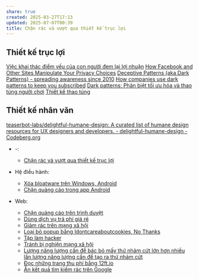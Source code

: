 ```yaml
---
share: true
created: 2025-03-27T17:13
updated: 2025-07-07T00:39
title: Chặn rác và vượt qua thiết kế trục lợi
---
```

## Thiết kế trục lợi
[Việc khai thác điểm yếu của con người đem lại lợi nhuận](../../../../%E2%9A%A1Hi%E1%BB%83u%20bi%E1%BA%BFt%20s%C3%A2u/%C4%90%E1%BA%A1o%20%C4%91%E1%BB%A9c,%20ph%C3%A1p%20lu%E1%BA%ADt.%20Kinh%20t%E1%BA%BF%20ch%C3%ADnh%20tr%E1%BB%8B/Ch%E1%BB%A7%20ngh%C4%A9a%20t%C6%B0%20b%E1%BA%A3n,%20t%C3%A2n%20t%E1%BB%B1%20do/Vi%E1%BB%87c%20khai%20th%C3%A1c%20%C4%91i%E1%BB%83m%20y%E1%BA%BFu%20c%E1%BB%A7a%20con%20ng%C6%B0%E1%BB%9Di%20%C4%91em%20l%E1%BA%A1i%20l%E1%BB%A3i%20nhu%E1%BA%ADn.md)
[How Facebook and Other Sites Manipulate Your Privacy Choices](https://www.wired.com/story/facebook-social-media-privacy-dark-patterns/)
[Deceptive Patterns (aka Dark Patterns) - spreading awareness since 2010](https://www.deceptive.design/)
[How companies use dark patterns to keep you subscribed](https://pudding.cool/2023/05/dark-patterns/)
[Dark patterns: Phân biệt tối ưu hóa và thao túng người chơi](https://substack.com/home/post/p-160922233?source=queue)
[Thiết kế thao túng](../../../../%E2%9A%A1Hi%E1%BB%83u%20bi%E1%BA%BFt%20s%C3%A2u/%C4%90%E1%BA%A1o%20%C4%91%E1%BB%A9c,%20ph%C3%A1p%20lu%E1%BA%ADt.%20Kinh%20t%E1%BA%BF%20ch%C3%ADnh%20tr%E1%BB%8B/Thi%E1%BA%BFt%20k%E1%BA%BF%20thao%20t%C3%BAng/index.md)

## Thiết kế nhân văn
[teaserbot-labs/delightful-humane-design: A curated list of humane design resources for UX designers and developers. - delightful-humane-design - Codeberg.org](https://codeberg.org/teaserbot-labs/delightful-humane-design "teaserbot-labs/delightful-humane-design: A curated list of humane design resources for UX designers and developers. - delightful-humane-design - Codeberg.org")

- \-: 
    - [Chặn rác và vượt qua thiết kế trục lợi](index.md)

- Hệ điều hành: 
    - [Xóa bloatware trên Windows, Android](./H%E1%BB%87%20%C4%91i%E1%BB%81u%20h%C3%A0nh/X%C3%B3a%20bloatware%20tr%C3%AAn%20Windows,%20Android.md)
    - [Chặn quảng cáo trong app Android](./H%E1%BB%87%20%C4%91i%E1%BB%81u%20h%C3%A0nh/Ch%E1%BA%B7n%20qu%E1%BA%A3ng%20c%C3%A1o%20trong%20app%20Android.md)

- Web: 
    - [Chặn quảng cáo trên trình duyệt](./Web/Ch%E1%BA%B7n%20qu%E1%BA%A3ng%20c%C3%A1o%20tr%C3%AAn%20tr%C3%ACnh%20duy%E1%BB%87t.md)
    - [Dùng dịch vụ trả phí giá rẻ](./Web/D%C3%B9ng%20d%E1%BB%8Bch%20v%E1%BB%A5%20tr%E1%BA%A3%20ph%C3%AD%20gi%C3%A1%20r%E1%BA%BB.md)
    - [Giảm rác trên mạng xã hội](./Web/Gi%E1%BA%A3m%20r%C3%A1c%20tr%C3%AAn%20m%E1%BA%A1ng%20x%C3%A3%20h%E1%BB%99i.md)
    - [Loại bỏ popup bằng Idontcareaboutcookies, No Thanks](./Web/Lo%E1%BA%A1i%20b%E1%BB%8F%20popup%20b%E1%BA%B1ng%20Idontcareaboutcookies,%20No%20Thanks.md)
    - [Tập làm hacker](./Web/T%E1%BA%ADp%20l%C3%A0m%20hacker.md)
    - [Tránh bị nghiện mạng xã hội](./Web/Tr%C3%A1nh%20b%E1%BB%8B%20nghi%E1%BB%87n%20m%E1%BA%A1ng%20x%C3%A3%20h%E1%BB%99i.md)
    - [Lượng năng lượng cần để bác bỏ mấy thứ nhảm cứt lớn hơn nhiều lần lượng năng lượng cần để tạo ra thứ nhảm cứt](./Web/L%C6%B0%E1%BB%A3ng%20n%C4%83ng%20l%C6%B0%E1%BB%A3ng%20c%E1%BA%A7n%20%C4%91%E1%BB%83%20b%C3%A1c%20b%E1%BB%8F%20m%E1%BA%A5y%20th%E1%BB%A9%20nh%E1%BA%A3m%20c%E1%BB%A9t%20l%E1%BB%9Bn%20h%C6%A1n%20nhi%E1%BB%81u%20l%E1%BA%A7n%20l%C6%B0%E1%BB%A3ng%20n%C4%83ng%20l%C6%B0%E1%BB%A3ng%20c%E1%BA%A7n%20%C4%91%E1%BB%83%20t%E1%BA%A1o%20ra%20th%E1%BB%A9%20nh%E1%BA%A3m%20c%E1%BB%A9t.md)
    - [Đọc những trang thu phí bằng 12ft.io](./Web/%C4%90%E1%BB%8Dc%20nh%E1%BB%AFng%20trang%20thu%20ph%C3%AD%20b%E1%BA%B1ng%2012ft.io.md)
    - [Ẩn kết quả tìm kiếm rác trên Google](./Web/%E1%BA%A8n%20k%E1%BA%BFt%20qu%E1%BA%A3%20t%C3%ACm%20ki%E1%BA%BFm%20r%C3%A1c%20tr%C3%AAn%20Google.md)

